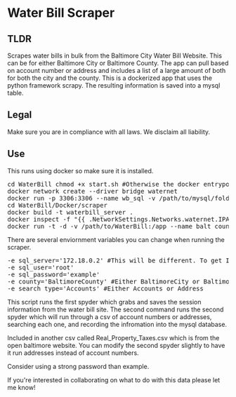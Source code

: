 # Water Bill Scraper

## TLDR
Scrapes water bills in bulk from the Baltimore City Water Bill Website. This can be for either Baltimore City or Baltimore County. The app can pull based on account number or address and includes a list of a large amount of both for both the city and the county. This is a dockerized app that uses the python framework scrapy. The resulting information is saved into a mysql table.

## Legal
 Make sure you are in compliance with all laws. We disclaim all liability. 

## Use
This runs using docker so make sure it is installed. 

<pre>
cd WaterBill chmod +x start.sh #Otherwise the docker entrypoint runs into permission issues.
docker network create --driver bridge waternet
docker run -p 3306:3306 --name wb_sql -v /path/to/mysql/folder:/var/lib/mysql -e MYSQL_ROOT_PASSWORD=example --network waternet -d mysql:8.0.12 
cd WaterBill/Docker/scraper
docker build -t waterbill_server .
docker inspect -f "{{ .NetworkSettings.Networks.waternet.IPAddress }}" wb_sql
docker run -t -d -v /path/to/WaterBill:/app --name balt_county_accounts -e sql_server='[the ip address output above]' -e sql_user='root' -e sql_password='example' -e county='BaltimoreCounty' -e search_type='Accounts' --network waternet waterbill_server
</pre>

There are several enviornment variables you can change when running the scraper.
<pre>
-e sql_server='172.18.0.2' #This will be different. To get IP of your sql use docker inspect -f "{{ .NetworkSettings.Networks.waternet.IPAddress }}" wb_sql
-e sql_user='root' 
-e sql_password='example'
-e county='BaltimoreCounty' #Either BaltimoreCity or BaltimoreCounty
-e search_type='Accounts' #Either Accounts or Address
</pre>

This script runs the first spyder which grabs and saves the session information from the water bill site. The second command runs the second spyder which will run through a csv of account numbers or addresses, searching each one, and recording the infromation into the mysql database. 

Included in another csv called Real_Property_Taxes.csv which is from the open baltimore website. You can modify the second spyder slightly to have it run addresses instead of account numbers.

Consider using a strong password than example.

If you're interested in collaborating on what to do with this data please let me know!